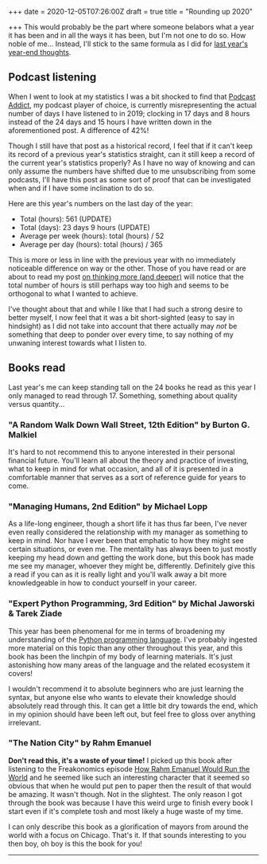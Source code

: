 +++
date = 2020-12-05T07:26:00Z
draft = true
title = "Rounding up 2020"

+++
This would probably be the part where someone belabors what a year it has been and in all the ways it has been, but I'm not one to do so. How noble of me... Instead, I'll stick to the same formula as I did for [last year's year-end thoughts](https://usrme.xyz/posts/some-year-end-thoughts/).

## Podcast listening

When I went to look at my statistics I was a bit shocked to find that [Podcast Addict](https://play.google.com/store/apps/details?id=com.bambuna.podcastaddict), my podcast player of choice, is currently misrepresenting the actual number of days I have listened to in 2019; clocking in 17 days and 8 hours instead of the 24 days and 15 hours I have written down in the aforementioned post. A difference of 42%!

Though I still have that post as a historical record, I feel that if it can't keep its record of a previous year's statistics straight, can it still keep a record of the current year's statistics properly? As I have no way of knowing and can only assume the numbers have shifted due to me unsubscribing from some podcasts, I'll have this post as some sort of proof that can be investigated when and if I have some inclination to do so.

Here are this year's numbers on the last day of the year:

* Total (hours): 561 (UPDATE)
* Total (days): 23 days 9 hours (UPDATE)
* Average per week (hours): total (hours) / 52
* Average per day (hours): total (hours) / 365

This is more or less in line with the previous year with no immediately noticeable difference on way or the other. Those of you have read or are about to read my post [on thinking more (and deeper)](https://usrme.xyz/posts/on-thinking-more-and-deeper/) will notice that the total number of hours is still perhaps way too high and seems to be orthogonal to what I wanted to achieve.

I've thought about that and while I like that I had such a strong desire to better myself, I now feel that it was a bit short-sighted (easy to say in hindsight) as I did not take into account that there actually may _not_ be something that deep to ponder over every time, to say nothing of my unwaning interest towards what I listen to.

## Books read

Last year's me can keep standing tall on the 24 books he read as this year I only managed to read through 17. Something, something about quality versus quantity...

### "A Random Walk Down Wall Street, 12th Edition" by Burton G. Malkiel

It's hard to not recommend this to anyone interested in their personal financial future. You'll learn all about the theory and practice of investing, what to keep in mind for what occasion, and all of it is presented in a comfortable manner that serves as a sort of reference guide for years to come.

### "Managing Humans, 2nd Edition" by Michael Lopp

As a life-long engineer, though a short life it has thus far been, I've never even really considered the relationship with my manager as something to keep in mind. Nor have I ever been that emphatic to how they might see certain situations, or even me. The mentality has always been to just mostly keeping my head down and getting the work done, but this book has made me see my manager, whoever they might be, differently. Definitely give this a read if you can as it is really light and you'll walk away a bit more knowledgeable in how to conduct yourself in your career.

### "Expert Python Programming, 3rd Edition" by Michal Jaworski & Tarek Ziade

This year has been phenomenal for me in terms of broadening my understanding of the [Python programming language](). I've probably ingested more material on this topic than any other throughout this year, and this book has been the linchpin of my body of learning materials. It's just astonishing how many areas of the language and the related ecosystem it covers!

I wouldn't recommend it to absolute beginners who are just learning the syntax, but anyone else who wants to elevate their knowledge should absolutely read through this. It can get a little bit dry towards the end, which in my opinion should have been left out, but feel free to gloss over anything irrelevant.

### "The Nation City" by Rahm Emanuel

**Don't read this, it's a waste of your time!** I picked up this book after listening to the Freakonomics episode [How Rahm Emanuel Would Run the World](https://freakonomics.com/podcast/rahm-emanuel/) and he seemed like such an interesting character that it seemed so obvious that when he would put pen to paper then the result of that would be amazing. It wasn't though. Not in the slightest. The only reason I got through the book was because I have this weird urge to finish every book I start even if it's complete tosh and most likely a huge waste of my time.

I can only describe this book as a glorification of mayors from around the world with a focus on Chicago. That's it. If that sounds interesting to you then boy, oh boy is this the book for you!

***